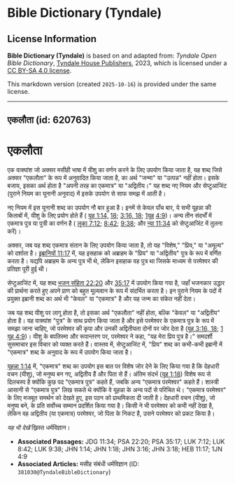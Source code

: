 # Bible Dictionary (Tyndale)

## License Information

**Bible Dictionary (Tyndale)** is based on and adapted from: _Tyndale Open Bible Dictionary_, [Tyndale House Publishers](https://tyndaleopenresources.com/), 2023, which is licensed under a [CC BY-SA 4.0 license](https://creativecommons.org/licenses/by-sa/4.0/legalcode.en).

This markdown version (created `2025-10-16`) is provided under the same license.



--------------------------------

## एकलौता (id: 620763)

एकलौता
======

एक वाक्यांश जो अक्सर मसीही भाषा में यीशु का वर्णन करने के लिए उपयोग किया जाता है, यह शब्द जिसे अक्सर "एकलौता" के रूप में अनुवादित किया जाता है, का अर्थ "जन्मा" या "उत्पन्न" नहीं होता। इसके बजाय, इसका अर्थ होता है "अपनी तरह का एकमात्र" या "अद्वितीय।" यह शब्द नए नियम और सेप्टुआजिंट (पुराने नियम का यूनानी अनुवाद) में इसके उपयोग से साफ समझ में आती है।

नए नियम में इस यूनानी शब्द का उपयोग नौ बार हुआ है। इनमें से केवल पाँच बार, ये सभी यूहन्ना की किताबों में, यीशु के लिए प्रयोग होते हैं ( [यूह 1:14,](https://ref.ly/John1:14) [18](https://ref.ly/John1:18); [3:16, 18](https://ref.ly/John3:16); [1](https://ref.ly/1John4:9)[यूह](https://ref.ly/John1:14) [4:9](https://ref.ly/1John4:9))। अन्य तीन संदर्भों में एकमात्र पुत्र या पुत्री का वर्णन है ( [लूका 7:12](https://ref.ly/Luke7:12); [8:42](https://ref.ly/Luke8:42); [9:38](https://ref.ly/Luke9:38); और [न्या 11:34](https://ref.ly/Judg11:34) को सेप्टुआजिंट में तुलना करें)।

अक्सर, जब यह शब्द एकमात्र संतान के लिए उपयोग किया जाता है, तो यह "विशेष," "प्रिय," या "अमूल्य" को दर्शाता है। [इब्रानियों 11:17](https://ref.ly/Heb11:17) में, यह इसहाक को अब्राहम के "प्रिय" या "अद्वितीय" पुत्र के रूप में वर्णित करता है। यद्यपि अब्राहम के अन्य पुत्र भी थे, लेकिन इसहाक वह पुत्र था जिसके माध्यम से परमेश्वर की प्रतिज्ञा पूरी हुई थी।

सेप्टुआजिंट में, यह शब्द [भजन संहिता 22:20](https://ref.ly/Ps22:20) और [35:17](https://ref.ly/Ps35:17) में उपयोग किया गया है, जहाँ भजनकार उद्धार की प्रार्थना करते हुए अपने प्राण को बहुत मूल्यवान के रूप में संदर्भित करता है। इन पुराने नियम के पदों में प्रयुक्त इब्रानी शब्द का अर्थ भी "केवल" या "एकमात्र" है और यह जन्म का संकेत नहीं देता।

जब यह शब्द यीशु पर लागू होता है, तो इसका अर्थ "एकलौता" नहीं होता, बल्कि "केवल" या "अद्वितीय" होता है। यह वाक्यांश "पुत्र" के साथ प्रयोग किया जाता है और इसे परमेश्वर के एकमात्र पुत्र के रूप में समझा जाना चाहिए, जो परमेश्वर की कृपा और उनकी अद्वितीयता दोनों पर जोर देता है ([यूह 3:16, 18](https://ref.ly/John3:16); [1 यूह 4:9](https://ref.ly/1John4:9))। यीशु के बपतिस्मा और रूपान्तरण पर, परमेश्वर ने कहा, "यह मेरा प्रिय पुत्र है।" समदर्शी सुसमाचार इस विचार को व्यक्त करते हैं। वास्तव में, सेप्टुआजिंट में, "प्रिय" शब्द का कभी\-कभी इब्रानी में "एकमात्र" शब्द के अनुवाद के रूप में उपयोग किया जाता है।

[यूहन्ना 1:14](https://ref.ly/John1:14) में, "एकमात्र" शब्द का उपयोग इस बात पर विशेष जोर देने के लिए किया गया है कि देहधारी वचन (यीशु), जो मनुष्य बन गए, अद्वितीय हैं और पिता से हैं। अंतिम संदर्भ ([यूह 1:18](https://ref.ly/John1:18)) विशेष रूप से दिलचस्प है क्योंकि कुछ पद "एकमात्र पुत्र" कहते हैं, जबकि अन्य "एकमात्र परमेश्वर" कहते हैं। शास्त्री आसानी से "एकमात्र पुत्र" लिख सकते थे क्योंकि वे यूहन्ना के अन्य पदों से परिचित थे। "एकमात्र परमेश्वर" के लिए मजबूत समर्थन को देखते हुए, इस पठन को प्राथमिकता दी जाती है। देहधारी वचन (यीशु), जो मनुष्य बने, के प्रति सर्वोच्च सम्मान प्रदर्शित किया गया है। किसी ने भी परमेश्वर को कभी नहीं देखा है, लेकिन वह अद्वितीय (या एकमात्र) परमेश्वर, जो पिता के निकट है, उसने परमेश्वर को प्रकट किया है।

*यह भी देखें* ख्रिस्त धर्मविज्ञान।

* **Associated Passages:** JDG 11:34; PSA 22:20; PSA 35:17; LUK 7:12; LUK 8:42; LUK 9:38; JHN 1:14; JHN 1:18; JHN 3:16; JHN 3:18; HEB 11:17; 1JN 4:9
* **Associated Articles:** मसीह संबंधी धर्मविज्ञान (ID: `381030@TyndaleBibleDictionary`)

